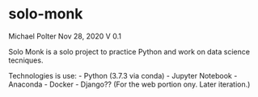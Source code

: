 # solo-monk
Michael Polter
Nov 28, 2020
V 0.1

Solo Monk is a solo project to practice Python and work on data science tecniques.

Technologies is use:
    - Python (3.7.3 via conda)
    - Jupyter Notebook
    - Anaconda
    - Docker
    - Django?? (For the web portion ony. Later iteration.)